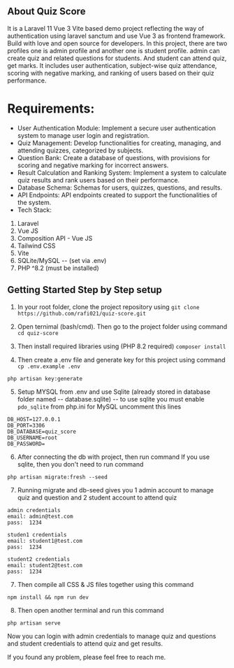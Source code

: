 ## About Quiz Score

It is a Laravel 11 Vue 3 Vite based demo project reflecting the way of authentication using laravel sanctum and use Vue 3 as frontend framework. Build with love and open source for developers.
In this project, there are two profiles one is admin profile and another one is student profile. admin can create quiz and related questions for students. And student can attend quiz, get marks. It includes user authentication, subject-wise quiz attendance, scoring with negative marking, and ranking of users based on their quiz performance.

# Requirements:

-   User Authentication Module: Implement a secure user authentication system to manage user login and registration.
-   Quiz Management: Develop functionalities for creating, managing, and attending quizzes, categorized by subjects.
-   Question Bank: Create a database of questions, with provisions for scoring and negative marking for incorrect answers.
-   Result Calculation and Ranking System: Implement a system to calculate quiz results and rank users based on their performance.
-   Database Schema: Schemas for users, quizzes, questions, and results.
-   API Endpoints: API endpoints created to support the functionalities of the system.
-   Tech Stack:

1. Laravel
2. Vue JS
3. Composition API - Vue JS
4. Tailwind CSS
5. Vite
6. SQLite/MySQL -- (set via .env)
7. PHP ^8.2 (must be installed)

## Getting Started Step by Step setup
1. In your root folder, clone the project repository using 
`git clone https://github.com/rafi021/quiz-score.git`
2. Open ternimal (bash/cmd). Then go to the project folder using command
`cd quiz-score`

3. Then install required libraries using (PHP 8.2 required)
`composer install`

4. Then create a .env file and generate key for this project using command
``` cp .env.example .env ```

``` php artisan key:generate ```

5. Setup MYSQL from .env and use Sqlite (already stored in database folder named -- database.sqlite)
-- to use sqlite you must enable ```pdo_sqlite``` from php.ini 
for MySQL uncomment this lines

```
DB_HOST=127.0.0.1
DB_PORT=3306
DB_DATABASE=quiz_score
DB_USERNAME=root
DB_PASSWORD=
```

6. After connecting the db with project, then run command
If you use sqlite, then you don't need to run command
```
php artisan migrate:fresh --seed
```

7. Running migrate and db-seed gives you 1 admin account to manage quiz and question and 2 student account to attend quiz

```
admin credentials
email: admin@test.com
pass:  1234
```
```
studen1 credentials
email: student1@test.com
pass:  1234
```
```
student2 credentials
email: student2@test.com
pass:  1234
```

7. Then compile all CSS & JS files together using this command
```
npm install && npm run dev
```

8. Then open another terminal and run this command
```
php artisan serve
```

Now you can login with admin credentials to manage quiz and questions and student credentials to attend quiz and get results.

If you found any problem, please feel free to reach me.
